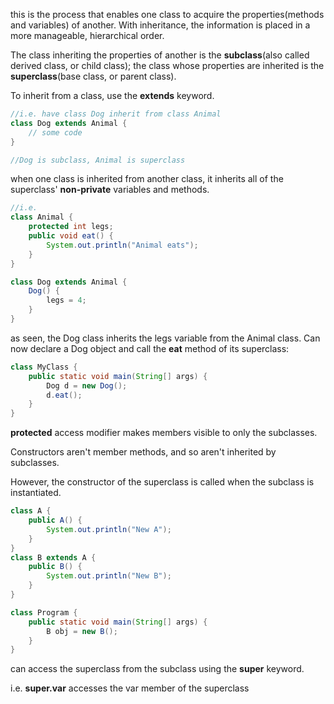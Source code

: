 this is the process that enables one class to acquire the properties(methods and variables) of another. With inheritance, the information is placed in a more manageable, hierarchical order.

The class inheriting the properties of another is the **subclass**(also called derived class, or child class); the class whose properties are inherited is the **superclass**(base class, or parent class).

To inherit from a class, use the **extends** keyword.

```java
//i.e. have class Dog inherit from class Animal
class Dog extends Animal {
	// some code
}

//Dog is subclass, Animal is superclass
```

when one class is inherited from another class, it inherits all of the superclass' **non-private** variables and methods.

```java
//i.e.
class Animal {
	protected int legs;
	public void eat() {
		System.out.println("Animal eats");
	}
}

class Dog extends Animal {
	Dog() {
		legs = 4;
	}
}
```

as seen, the Dog class inherits the legs variable from the Animal class. Can now declare a Dog object and call the **eat** method of its superclass:

```java
class MyClass {
	public static void main(String[] args) {
		Dog d = new Dog();
		d.eat();
	}
}
```

**protected** access modifier makes members visible to only the subclasses.

Constructors aren't member methods, and so aren't inherited by subclasses.

However, the constructor of the superclass is called when the subclass is instantiated.

```java
class A {
	public A() {
		System.out.println("New A");
	}
}
class B extends A {
	public B() {
		System.out.println("New B");
	}
}

class Program {
	public static void main(String[] args) {
		B obj = new B();
	}
}
```

can access the superclass from the subclass using the **super** keyword.

i.e. **super.var** accesses the var member of the superclass